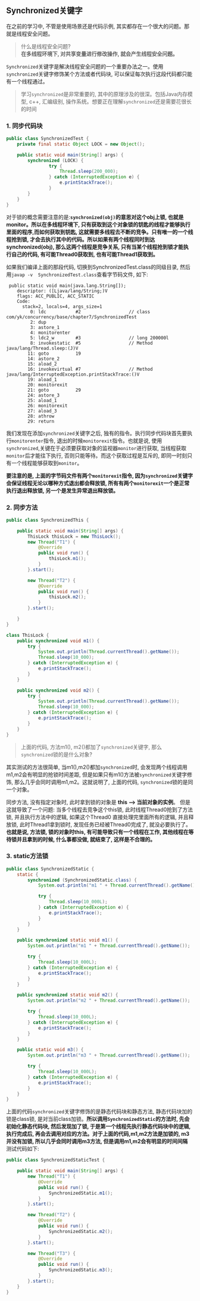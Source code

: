 ## Synchronized关键字

在之前的学习中, 不管是使用场景还是代码示例, 其实都存在一个很大的问题。那就是线程安全问题。

> 什么是线程安全问题?<br/>
> **在多线程环境下, 对共享变量进行修改操作, 就会产生线程安全问题。**

`Synchronized`关键字是解决线程安全问题的一个重要办法之一。使用`synchronized`关键字修饰某个方法或者代码块, 可以保证每次执行这段代码都只能有一个线程通过。

> 学习`synchronized`是非常重要的, 其中的原理涉及的很深。包括Java内存模型, c++, 汇编级别, 操作系统。想要正在理解`synchronized`还是需要花很长的时间

### 1. 同步代码块

```java
public class SynchronizedTest {
    private final static Object LOCK = new Object();

    public static void main(String[] args) {
        synchronized (LOCK) {
                try {
                    Thread.sleep(200_000);
                } catch (InterruptedException e) {
                    e.printStackTrace();
                }
        }
    }
}
```

对于锁的概念需要注意的是:**`synchronized(obj)`的意思对这个obj上锁, 也就是monitor。所以在多线程环境下, 只有获取到这个对象锁的钥匙的线程才能够执行里面的程序,而如何获取到钥匙, 这就需要多线程去不断的竞争。只有唯一的一个线程抢到锁, 才会去执行其中的代码。所以如果有两个线程同时到达synchronized(obj), 那么这两个线程是竞争关系, 只有当某个线程抢到锁才能执行自己的代码, 有可能Thread0获取到, 也有可能Thread1获取到。**

如果我们编译上面的那段代码, 切换到SynchronizedTest.class的同级目录, 然后用```javap -v  SynchronizedTest.class```查看字节码文件, 如下:

```shell
 public static void main(java.lang.String[]);
    descriptor: ([Ljava/lang/String;)V
    flags: ACC_PUBLIC, ACC_STATIC
    Code:
      stack=2, locals=4, args_size=1
         0: ldc           #2                  // class com/yk/concurrency/base/chapter7/SynchronizedTest
         2: dup
         3: astore_1
         4: monitorenter
         5: ldc2_w        #3                  // long 200000l
         8: invokestatic  #5                  // Method java/lang/Thread.sleep:(J)V
        11: goto          19
        14: astore_2
        15: aload_2
        16: invokevirtual #7                  // Method java/lang/InterruptedException.printStackTrace:()V
        19: aload_1
        20: monitorexit
        21: goto          29
        24: astore_3
        25: aload_1
        26: monitorexit
        27: aload_3
        28: athrow
        29: return
```

我们发现在添加`synchronized`关键字之后, 独有的指令。执行同步代码块首先要执行`monitorenter`指令, 退出的时候`monitorexit`指令。也就是说, 使用`synchronized`,关键在于必须要获取对象的监视器`monitor`进行获取, 当线程获取`monitor`后才能往下执行, 否则只能等待。而这个获取过程是互斥的, 即同一时刻只有一个线程能够获取到`monitor`。

**要注意的是, 上面的字节码文件有两个`monitorexit`指令, 因为`synchronized`关键字会保证线程无论以哪种方式退出都会释放锁, 所有有两个`monitorexit`一个是正常执行退出释放锁, 另一个是发生异常退出释放锁。**

### 2. 同步方法

```java
public class SynchronizedThis {

    public static void main(String[] args) {
        ThisLock thisLock = new ThisLock();
        new Thread("T1") {
            @Override
            public void run() {
                thisLock.m1();
            }
        }.start();

        new Thread("T2") {
            @Override
            public void run() {
                thisLock.m2();
            }
        }.start();

    }
}

class ThisLock {
    public synchronized void m1() {
        try {
            System.out.println(Thread.currentThread().getName());
            Thread.sleep(10_000);
        } catch (InterruptedException e) {
            e.printStackTrace();
        }
    }

    public synchronized void m2() {
        try {
            System.out.println(Thread.currentThread().getName());
            Thread.sleep(10_000);
        } catch (InterruptedException e) {
            e.printStackTrace();
        }
    }
}
```

>上面的代码, 方法m1(), m2()都加了`synchronized`关键字, 那么`synchronized`锁的是什么对象?

其实测试的方法很简单, 当m1(),m2()都加`synchronized`时, 会发现两个线程调用m1,m2会有明显的抢锁时间差距, 但是如果只有m1()方法被`synchronized`关键字修饰, 那么几乎会同时调用m1,m2。这就说明了, 上面的代码, `synchronized`锁的是同一个对象。

同步方法, 没有指定对象时, 此时拿到锁的对象是 **this --> 当前对象的实例**。 但是这就导致了一个问题: 当多个线程去竞争这个this锁, 此时线程Thread0抢到了方法锁, 并且执行方法中的逻辑, 如果这个Thread0 直接处理完里面所有的逻辑, 并且释放锁, 此时Thread1拿到锁时, 发现任务已经被Thread0完成了, 就没必要执行了。**也就是说, 方法锁, 锁的对象时this, 有可能导致只有一个线程在工作, 其他线程在等待锁并且拿到的时候, 什么事都没做, 就结束了, 这样是不合理的。**

### 3. static方法锁

```java
public class SynchronizedStatic {
    static {
        synchronized (SynchronizedStatic.class) {
            System.out.println("m1 " + Thread.currentThread().getName());

            try {
                Thread.sleep(10_000L);
            } catch (InterruptedException e) {
                e.printStackTrace();
            }
        }
    }

    public synchronized static void m1() {
        System.out.println("m1 " + Thread.currentThread().getName());

        try {
            Thread.sleep(10_000L);
        } catch (InterruptedException e) {
            e.printStackTrace();
        }
    }

    public synchronized static void m2() {
        System.out.println("m2 " + Thread.currentThread().getName());

        try {
            Thread.sleep(10_000L);
        } catch (InterruptedException e) {
            e.printStackTrace();
        }
    }

    public static void m3() {
        System.out.println("m3 " + Thread.currentThread().getName());

        try {
            Thread.sleep(10_000L);
        } catch (InterruptedException e) {
            e.printStackTrace();
        }
    }
}
```

上面的代码`synchronized`关键字修饰的是静态代码块和静态方法, 静态代码块加的锁是class锁, 是对当前class加锁。**所以调用`SynchronizedStatic`的方法时, 先会初始化静态代码块, 然后发现加了锁, 于是第一个线程先执行静态代码块中的逻辑, 执行完成后, 再会去调用对应的方法。对于上面的代码,m1,m2方法是加锁的, m3并没有加锁, 所以几乎会同时调用m3方法, 但是调用m1,m2会有明显的时间间隔** 测试代码如下:

```java
public class SynchronizedStaticTest {

    public static void main(String[] args) {
        new Thread("T1") {
            @Override
            public void run() {
                SynchronizedStatic.m1();
            }
        }.start();

        new Thread("T2") {
            @Override
            public void run() {
                SynchronizedStatic.m2();
            }
        }.start();

        new Thread("T3") {
            @Override
            public void run() {
                SynchronizedStatic.m3();
            }
        }.start();
    }
}
```



